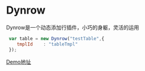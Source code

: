 # Dynrow
Dynrow是一个动态添加行插件，小巧的身躯，灵活的运用
``` javascript
 var table = new Dynrow("testTable",{
 	tmplId    : "tableTmpl"
 });
``` 

[Demo地址](http://dynrow.github.io) 
